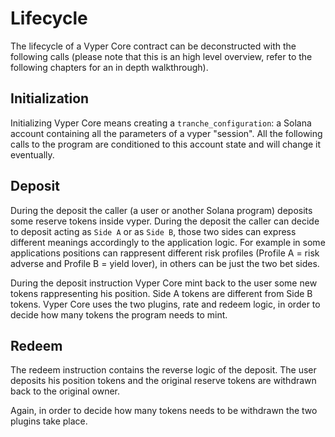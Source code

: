 # Lifecycle

The lifecycle of a Vyper Core contract can be deconstructed with the following calls (please note that this is an high level overview, refer to the following chapters for an in depth walkthrough).

## Initialization

Initializing Vyper Core means creating a `tranche_configuration`: a Solana account containing all the parameters of a vyper "session". All the following calls to the program are conditioned to this account state and will change it eventually.

## Deposit

During the deposit the caller (a user or another Solana program) deposits some reserve tokens inside vyper. During the deposit the caller can decide to deposit acting as `Side A` or as `Side B`, those two sides can express different meanings accordingly to the application logic. For example in some applications positions can rappresent different risk profiles (Profile A = risk adverse and Profile B = yield lover), in others can be just the two bet sides.

During the deposit instruction Vyper Core mint back to the user some new tokens rappresenting his position. Side A tokens are different from Side B tokens. Vyper Core uses the two plugins, rate and redeem logic, in order to decide how many tokens the program needs to mint.

## Redeem

The redeem instruction contains the reverse logic of the deposit. The user deposits his position tokens and the original reserve tokens are withdrawn back to the original owner.

Again, in order to decide how many tokens needs to be withdrawn the two plugins take place.
